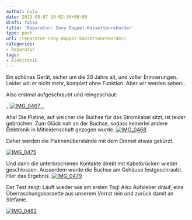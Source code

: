 ```yaml
---
author: nilo
date: 2013-08-07 10:02:36+00:00
draft: false
title: 'Reparatur: Sony Doppel-Kassettenrekorder'
type: post
url: /reparatur-sony-doppel-kassettenrekorder/
categories:
- Reparatur
tags:
- Elektronik
---
```


Ein schönes Gerät, sicher um die 20 Jahre alt, und voller Erinnerungen. Leider will er nicht mehr, komplett ohne Funktion. Aber wir werden sehen...<!-- more -->

Also erstmal aufgeschraubt und reingeschaut:

_ [![IMG_0467](/wp-content/uploads/2013/07/IMG_0467-300x199.jpg)
](/wp-content/uploads/2013/07/IMG_0467.jpg)_

Aha! Die Platine, auf welcher die Buchse für das Stromkabel sitzt, ist leider gebrochen. Zum Glück nah an der Buchse, sodass keinerlei andere Elektronik in Mitleidenschaft gezogen wurde.
[![IMG_0468](/wp-content/uploads/2013/07/IMG_0468-300x200.jpg)
](/wp-content/uploads/2013/07/IMG_0468.jpg)

Daher werden die Platinenüberstände mit dem Dremel etwas gekürzt.

[![IMG_0475](/wp-content/uploads/2013/07/IMG_0475-300x199.jpg)
](/wp-content/uploads/2013/07/IMG_0475.jpg)

Und dann die unterbrochenen Kontakte direkt mit Kabelbrücken wieder geschlossen. Ausserdem wurde die Buchse am Gehäuse festgeschraubt. Hier das Ergebnis.
[![IMG_0479](/wp-content/uploads/2013/07/IMG_0479-300x200.jpg)
](/wp-content/uploads/2013/07/IMG_0479.jpg)

Der Test zeigt: Läuft wieder wie am ersten Tag! Also Aufkleber drauf, eine Überraschungskassette aus unserem Vorrat rein und zurück damit an Stefanie.

[![IMG_0482](/wp-content/uploads/2013/07/IMG_0482-300x199.jpg)
](/wp-content/uploads/2013/07/IMG_0482.jpg)
